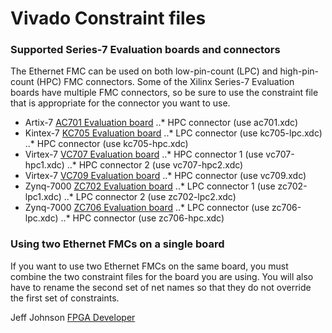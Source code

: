 Vivado Constraint files
=======================

### Supported Series-7 Evaluation boards and connectors

The Ethernet FMC can be used on both low-pin-count (LPC) and high-pin-count (HPC) FMC connectors. Some of the
Xilinx Series-7 Evaluation boards have multiple FMC connectors, so be sure to use the constraint file that is
appropriate for the connector you want to use. 

* Artix-7 [AC701 Evaluation board](http://www.xilinx.com/products/boards-and-kits/ek-a7-ac701-g.html "AC701 Evaluation board")
..* HPC connector (use ac701.xdc)
* Kintex-7 [KC705 Evaluation board](http://www.xilinx.com/products/boards-and-kits/ek-k7-kc705-g.html "KC705 Evaluation board")
..* LPC connector (use kc705-lpc.xdc)
..* HPC connector (use kc705-hpc.xdc)
* Virtex-7 [VC707 Evaluation board](http://www.xilinx.com/products/boards-and-kits/ek-v7-vc707-g.html "VC707 Evaluation board")
..* HPC connector 1 (use vc707-hpc1.xdc)
..* HPC connector 2 (use vc707-hpc2.xdc)
* Virtex-7 [VC709 Evaluation board](http://www.xilinx.com/products/boards-and-kits/dk-v7-vc709-g.html "VC709 Evaluation board")
..* HPC connector (use vc709.xdc)
* Zynq-7000 [ZC702 Evaluation board](http://www.xilinx.com/products/boards-and-kits/ek-z7-zc702-g.html "ZC702 Evaluation board")
..* LPC connector 1 (use zc702-lpc1.xdc)
..* LPC connector 2 (use zc702-lpc2.xdc)
* Zynq-7000 [ZC706 Evaluation board](http://www.xilinx.com/products/boards-and-kits/ek-z7-zc706-g.html "ZC706 Evaluation board")
..* LPC connector (use zc706-lpc.xdc)
..* HPC connector (use zc706-hpc.xdc)

### Using two Ethernet FMCs on a single board

If you want to use two Ethernet FMCs on the same board, you must combine the two constraint files for the board you are using.
You will also have to rename the second set of net names so that they do not override the first set of constraints.


Jeff Johnson
[FPGA Developer](http://www.fpgadeveloper.com "FPGA Developer")
